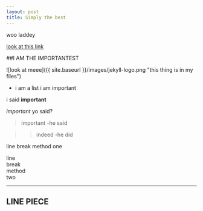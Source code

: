 ```yaml
---
layout: post
title: Simply the best
---
```


woo laddey

[look at this link](reddit.com)

##I AM THE IMPORTANTEST

![look at meee]({{ site.baseurl }}/images/jekyll-logo.png "this thing is in my files")

* i am a list i am important

i said **important**

_important_ yo said?

>important
\-he said

>>indeed
-he did

line
break 
method
one

line  
break  
method  
two

****
**LINE PIECE**
----